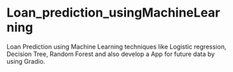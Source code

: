 # Loan_prediction_usingMachineLearning
Loan Prediction using Machine Learning techniques like Logistic regression, Decision Tree, Random Forest and also develop a App  for future data by using Gradio. 
